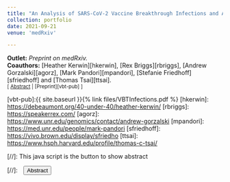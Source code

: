 ```yaml
---
title: "An Analysis of SARS-CoV-2 Vaccine Breakthrough Infections and Associated Clinical Outcomes"
collection: portfolio
date: 2021-09-21
venue: 'medRxiv'

---
```


**Outlet:** _Preprint on medRxiv._
<br>
**Coauthors:** [Heather Kerwin][hkerwin], [Rex Briggs][rbriggs], [Andrew Gorzalski][agorz], [Mark Pandori][mpandori], [Stefanie Friedhoff][sfriedhoff] and [Thomas Tsai][ttsai].
<br>
<small>[ <a href="#/" onclick="visib('vbt')">Abstract</a> | [Preprint][vbt-pub] ]</small>

<div id="vbt" style="display: none; text-align: justify; line-height: 1.2" ><small>
Understanding the rate and clinical features associated with vaccine breakthrough COVID-19 infections (VBT) is of critical public health importance. Recent evidence on VBT in Barnstable County, Massachusetts, has prompted guidance on masking for vaccinated individuals in areas of high community-level transmission. Additional data is needed to better understand the prevalence and rate of VBT infections. Using detailed disease investigation data from Washoe County, Nevada, we sought to assess the rate of symptomatic infectionand serious illness among VBT cases compared to non-vaccinated individuals with COVID-19. From February 12 - July 29, 2021, the Washoe County Health District identified and traced 6,128 out of 6,399 reported cases across the sample period. 338 (5.5%) of all cases were identified as breakthrough infections, and 289 (86%) vaccinated individuals had symptomatic infections. Severe clinical outcomes were infrequent with 17 hospitalizations (5% of VBT) and no deaths. Cycle threshold values were not statistically different between vaccinated and unvaccinated individuals.
</small><br><br/></div>

[vbt-pub]:{{ site.baseurl }}{% link files/VBTInfections.pdf %}
[hkerwin]: https://debeaumont.org/40-under-40/heather-kerwin/
[rbriggs]: https://speakerrex.com/
[agorz]: https://www.unr.edu/genomics/contact/andrew-gorzalski
[mpandori]: https://med.unr.edu/people/mark-pandori
[sfriedhoff]: https://vivo.brown.edu/display/sfriedho
[ttsai]: https://www.hsph.harvard.edu/profile/thomas-c-tsai/

[ajha]: https://dean.sph.brown.edu/dean

[//]: This java script is the button to show abstract
<script>
 function visib(id) {
  var x = document.getElementById(id);
  if (x.style.display === "block") {
    x.style.display = "none";
  } else {
    x.style.display = "block";
  }
}
</script>

[//]:&emsp;<button onclick="visib('polariz')" class="btn btn--inverse btn--small">Abstract</button>
